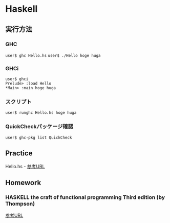 # Haskell
## 実行方法
### GHC
`user$ ghc Hello.hs`
`user$ ./Hello hoge huga`
### GHCi
```
user$ ghci
Prelude> :load Hello
*Main> :main hoge huga
```
### スクリプト
`user$ runghc Hello.hs hoge huga`
### QuickCheckパッケージ確認
`user$ ghc-pkg list QuickCheck`
## Practice
Hello.hs - [参考URL](http://yamaimo.hatenablog.jp/entry/2016/01/20/200000)
## Homework
### HASKELL the craft of functional programming Third edition (by Thompson)
[参考URL](https://www.amazon.co.jp/Haskell-Functional-Programming-International-Computer/dp/0201882957)
